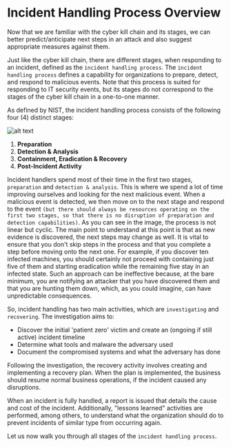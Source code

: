 # **Incident Handling Process Overview**

Now that we are familiar with the cyber kill chain and its stages, we can better predict/anticipate next steps in an attack and also suggest appropriate measures against them.

Just like the cyber kill chain, there are different stages, when responding to an incident, defined as the `incident handling process`. The `incident handling process` defines a capability for organizations to prepare, detect, and respond to malicious events. Note that this process is suited for responding to IT security events, but its stages do not correspond to the stages of the cyber kill chain in a one-to-one manner.

As defined by NIST, the incident handling process consists of the following four (4) distinct stages:

![alt text](/Images/image.png)

1. **Preparation**
2. **Detection & Analysis**
3. **Containment, Eradication & Recovery**
4. **Post-Incident Activity**

Incident handlers spend most of their time in the first two stages, `preparation` and `detection & analysis`. This is where we spend a lot of time improving ourselves and looking for the next malicious event. When a malicious event is detected, we then move on to the next stage and respond to the event `(but there should always be resources operating on the first two stages, so that there is no disruption of preparation and detection capabilities)`. As you can see in the image, the process is not linear but cyclic. The main point to understand at this point is that as new evidence is discovered, the next steps may change as well. It is vital to ensure that you don't skip steps in the process and that you complete a step before moving onto the next one. For example, if you discover ten infected machines, you should certainly not proceed with containing just five of them and starting eradication while the remaining five stay in an infected state. Such an approach can be ineffective because, at the bare minimum, you are notifying an attacker that you have discovered them and that you are hunting them down, which, as you could imagine, can have unpredictable consequences.

So, incident handling has two main activities, which are `investigating` and `recovering`. The investigation aims to:

- Discover the initial 'patient zero' victim and create an (ongoing if still active) incident timeline
- Determine what tools and malware the adversary used
- Document the compromised systems and what the adversary has done

Following the investigation, the recovery activity involves creating and implementing a recovery plan. When the plan is implemented, the business should resume normal business operations, if the incident caused any disruptions.

When an incident is fully handled, a report is issued that details the cause and cost of the incident. Additionally, "lessons learned" activities are performed, among others, to understand what the organization should do to prevent incidents of similar type from occurring again.

Let us now walk you through all stages of the `incident handling process`.
